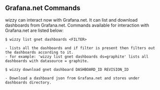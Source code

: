 ## Grafana.net Commands

wizzy can interact now with Grafana.net. It can list and download dashboards from Grafana.net. Commands available for interaction with Grafana.net are listed below:

```
$ wizzy list gnet dashboards <FILTER>
```
	- lists all the dashboards and if filter is present then filters out the dashboards according to it.
	- for example: 'wizzy list gnet dashboards ds=graphite' lists all dashboards with datasource = graphite.
```
$ wizzy download gnet dashboard DASHBOARD_ID REVISION_ID
```
	- Download a dashboard json from Grafana.net and stores under dashboards directory.